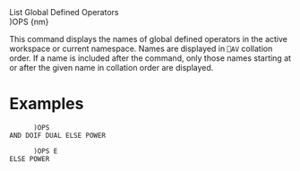 <div class="heading">
  <div class="name">List Global Defined Operators</div>
  <div class="command">)OPS {nm}</div>
</div>

This command displays the names of global defined operators in the active workspace or current namespace.  Names are displayed in `⎕AV` collation order.  If a name is included after the command, only those names starting at or after the given name in collation order are displayed.

# Examples
```apl
      )OPS
AND DOIF DUAL ELSE POWER
 
      )OPS E
ELSE POWER
```
